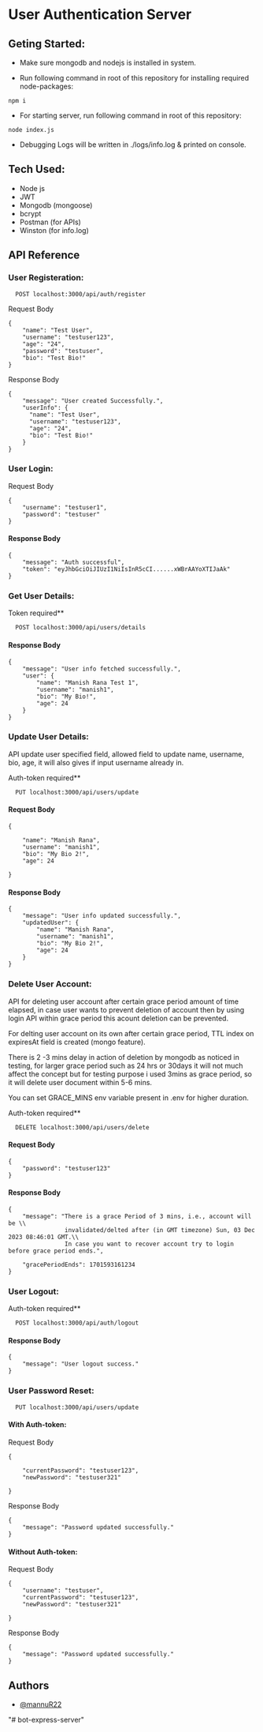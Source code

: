 
# User Authentication Server

## Geting Started:

- Make sure mongodb and nodejs is installed in system.

- Run following command in root of this repository for installing required node-packages:
```
npm i
```


- For starting server, run following command in root of this repository:
```
node index.js
```

- Debugging Logs will be written in ./logs/info.log & printed on console.



## Tech Used:

 - Node js
 - JWT
 - Mongodb (mongoose)
 - bcrypt
 - Postman (for APIs)
 - Winston (for info.log)



## API Reference

 ### User Registeration:

```http
  POST localhost:3000/api/auth/register
```
Request Body
```
{
    "name": "Test User",
    "username": "testuser123",
    "age": "24",
    "password": "testuser",
    "bio": "Test Bio!"
}
```
Response Body
```
{
    "message": "User created Successfully.",
    "userInfo": {
      "name": "Test User",
      "username": "testuser123",
      "age": "24",
      "bio": "Test Bio!"
    }
}
```

 ### User Login:


Request Body
```
{
    "username": "testuser1",
    "password": "testuser"
}
```

#### Response Body
```
{
    "message": "Auth successful",
    "token": "eyJhbGciOiJIUzI1NiIsInR5cCI......xWBrAAYoXTIJaAk"
}
```


 ### Get User Details:
Token required**
```http
  POST localhost:3000/api/users/details
```



#### Response Body
```
{
    "message": "User info fetched successfully.",
    "user": {
        "name": "Manish Rana Test 1",
        "username": "manish1",
        "bio": "My Bio!",
        "age": 24
    }
}
```


### Update User Details:

API update user specified field, allowed field to update name, username, bio, age, it will also gives if input username already in.

Auth-token required**
```http
  PUT localhost:3000/api/users/update
```


#### Request Body
```
{
    
    "name": "Manish Rana",
    "username": "manish1",
    "bio": "My Bio 2!",
    "age": 24
   
}
```
#### Response Body
```
{
    "message": "User info updated successfully.",
    "updatedUser": {
        "name": "Manish Rana",
        "username": "manish1",
        "bio": "My Bio 2!",
        "age": 24
    }
}
```



### Delete User Account:

API for deleting user account after certain grace period amount of time elapsed, in case user wants to prevent deletion of account then by using login API within grace period this acount deletion can be prevented.

For delting user account on its own after certain grace period, TTL index on expiresAt field is created (mongo feature).

There is 2 -3 mins delay in action of deletion by mongodb as noticed in testing, for larger grace period such as 24 hrs or 30days it will not much affect the concept but for testing purpose i used 3mins as grace period, so it will delete user document within 5-6 mins.

You can set GRACE_MINS env variable present in .env for higher duration.

Auth-token required**

```http
  DELETE localhost:3000/api/users/delete
```


#### Request Body
```
{ 
    "password": "testuser123"
}
```
#### Response Body
```
{
    "message": "There is a grace Period of 3 mins, i.e., account will be \\
                invalidated/delted after (in GMT timezone) Sun, 03 Dec 2023 08:46:01 GMT.\\
                In case you want to recover account try to login before grace period ends.",

    "gracePeriodEnds": 1701593161234
}
```


### User Logout:

Auth-token required**
```http
  POST localhost:3000/api/auth/logout
```

#### Response Body
```
{
    "message": "User logout success."
}
```

### User Password Reset:

```http
  PUT localhost:3000/api/users/update
```


#### With Auth-token:
Request Body
```
{
    
    "currentPassword": "testuser123",
    "newPassword": "testuser321"
   
}
```
Response Body
```
{
    "message": "Password updated successfully."
}
```

#### Without Auth-token:
Request Body
```
{
    "username": "testuser",
    "currentPassword": "testuser123",
    "newPassword": "testuser321"
   
}
```
Response Body
```
{
    "message": "Password updated successfully."
}
```




## Authors

- [@mannuR22](https://www.github.com/mannuR22)

"# bot-express-server" 
